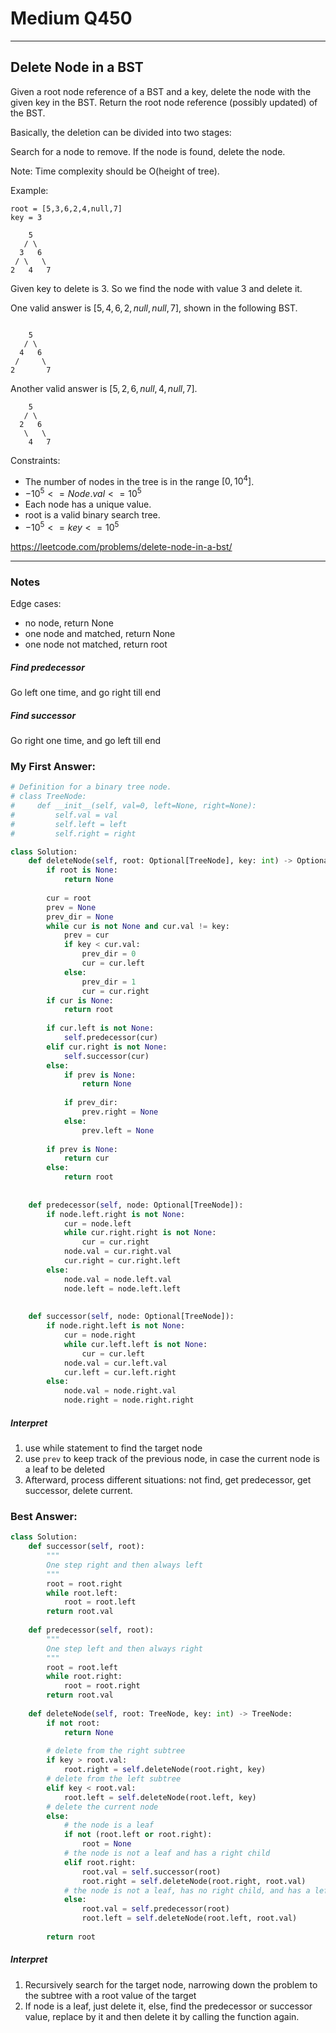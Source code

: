 # Medium Q450
------------------------------
## Delete Node in a BST
Given a root node reference of a BST and a key, delete the node with the given key in the BST. Return the root node reference (possibly updated) of the BST.

Basically, the deletion can be divided into two stages:

Search for a node to remove.
If the node is found, delete the node.



Note: Time complexity should be O(height of tree).

Example:
```
root = [5,3,6,2,4,null,7]
key = 3

    5
   / \
  3   6
 / \   \
2   4   7
```

Given key to delete is 3. So we find the node with value 3 and delete it.

One valid answer is $[5,4,6,2,null,null,7]$, shown in the following BST.
```

    5
   / \
  4   6
 /     \
2       7
```



Another valid answer is $[5,2,6,null,4,null,7]$.
```
    5
   / \
  2   6
   \   \
    4   7
```


Constraints:

* The number of nodes in the tree is in the range $[0, 10^4]$.
* $-10^5 <= Node.val <= 10^5$
* Each node has a unique value.
* root is a valid binary search tree.
* $-10^5 <= key <= 10^5$

https://leetcode.com/problems/delete-node-in-a-bst/

------------------------------
### Notes
Edge cases:

* no node, return None
* one node and matched, return None
* one node not matched, return root

##### Find predecessor
Go left one time, and go right till end

##### Find successor
Go right one time, and go left till end

### My First Answer:
```python
# Definition for a binary tree node.
# class TreeNode:
#     def __init__(self, val=0, left=None, right=None):
#         self.val = val
#         self.left = left
#         self.right = right

class Solution:
    def deleteNode(self, root: Optional[TreeNode], key: int) -> Optional[TreeNode]:
        if root is None:
            return None
        
        cur = root
        prev = None
        prev_dir = None
        while cur is not None and cur.val != key:
            prev = cur
            if key < cur.val:
                prev_dir = 0
                cur = cur.left
            else:
                prev_dir = 1
                cur = cur.right
        if cur is None:
            return root
        
        if cur.left is not None:
            self.predecessor(cur)
        elif cur.right is not None:
            self.successor(cur)
        else:
            if prev is None:
                return None
            
            if prev_dir:
                prev.right = None
            else:
                prev.left = None
        
        if prev is None:
            return cur
        else:
            return root
        
    
    def predecessor(self, node: Optional[TreeNode]):
        if node.left.right is not None:
            cur = node.left
            while cur.right.right is not None:
                cur = cur.right
            node.val = cur.right.val
            cur.right = cur.right.left
        else:
            node.val = node.left.val
            node.left = node.left.left
    
    
    def successor(self, node: Optional[TreeNode]):
        if node.right.left is not None:
            cur = node.right
            while cur.left.left is not None:
                cur = cur.left
            node.val = cur.left.val
            cur.left = cur.left.right
        else:
            node.val = node.right.val
            node.right = node.right.right
```
##### Interpret
1. use while statement to find the target node
2. use `prev` to keep track of the previous node, in case the current node is a leaf to be deleted
3. Afterward, process different situations: not find, get predecessor, get successor, delete current.

### Best Answer:
```python
class Solution:
    def successor(self, root):
        """
        One step right and then always left
        """
        root = root.right
        while root.left:
            root = root.left
        return root.val
    
    def predecessor(self, root):
        """
        One step left and then always right
        """
        root = root.left
        while root.right:
            root = root.right
        return root.val
        
    def deleteNode(self, root: TreeNode, key: int) -> TreeNode:
        if not root:
            return None
        
        # delete from the right subtree
        if key > root.val:
            root.right = self.deleteNode(root.right, key)
        # delete from the left subtree
        elif key < root.val:
            root.left = self.deleteNode(root.left, key)
        # delete the current node
        else:
            # the node is a leaf
            if not (root.left or root.right):
                root = None
            # the node is not a leaf and has a right child
            elif root.right:
                root.val = self.successor(root)
                root.right = self.deleteNode(root.right, root.val)
            # the node is not a leaf, has no right child, and has a left child    
            else:
                root.val = self.predecessor(root)
                root.left = self.deleteNode(root.left, root.val)
                        
        return root
```
##### Interpret
1. Recursively search for the target node, narrowing down the problem to the subtree with a root value of the target
2. If node is a leaf, just delete it, else, find the predecessor or successor value, replace by it and then delete it by calling the function again.